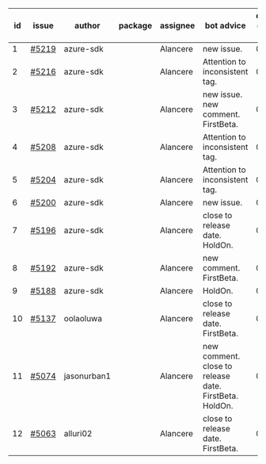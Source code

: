 | id | issue | author | package | assignee | bot advice | created date of issue | target release date | date from target |
| ------ | ------ | ------ | ------ | ------ | ------ | ------ | ------ | :-----: |
| 1 | [#5219](https://github.com/Azure/sdk-release-request/issues/5219) | azure-sdk |  | Alancere | new issue. | 05-22 | 06-21 |  |
| 2 | [#5216](https://github.com/Azure/sdk-release-request/issues/5216) | azure-sdk |  | Alancere | Attention to inconsistent tag. | 05-21 | 06-21 |  |
| 3 | [#5212](https://github.com/Azure/sdk-release-request/issues/5212) | azure-sdk |  | Alancere | new issue. new comment. FirstBeta. | 05-21 | 06-21 |  |
| 4 | [#5208](https://github.com/Azure/sdk-release-request/issues/5208) | azure-sdk |  | Alancere | Attention to inconsistent tag. | 05-15 | 06-21 |  |
| 5 | [#5204](https://github.com/Azure/sdk-release-request/issues/5204) | azure-sdk |  | Alancere | Attention to inconsistent tag. | 05-15 | 06-21 |  |
| 6 | [#5200](https://github.com/Azure/sdk-release-request/issues/5200) | azure-sdk |  | Alancere | new issue. | 05-14 | 06-21 |  |
| 7 | [#5196](https://github.com/Azure/sdk-release-request/issues/5196) | azure-sdk |  | Alancere | close to release date. HoldOn. | 05-09 | 05-24 | 0 |
| 8 | [#5192](https://github.com/Azure/sdk-release-request/issues/5192) | azure-sdk |  | Alancere | new comment. FirstBeta. | 05-09 | fail to get. |  |
| 9 | [#5188](https://github.com/Azure/sdk-release-request/issues/5188) | azure-sdk |  | Alancere | HoldOn. | 05-08 | 06-21 |  |
| 10 | [#5137](https://github.com/Azure/sdk-release-request/issues/5137) | oolaoluwa |  | Alancere | close to release date. FirstBeta. | 04-16 | 05-24 | 0 |
| 11 | [#5074](https://github.com/Azure/sdk-release-request/issues/5074) | jasonurban1 |  | Alancere | new comment. close to release date. FirstBeta. HoldOn. | 03-22 | 05-24 | 0 |
| 12 | [#5063](https://github.com/Azure/sdk-release-request/issues/5063) | alluri02 |  | Alancere | close to release date. FirstBeta. | 03-20 | 05-24 | 0 |
